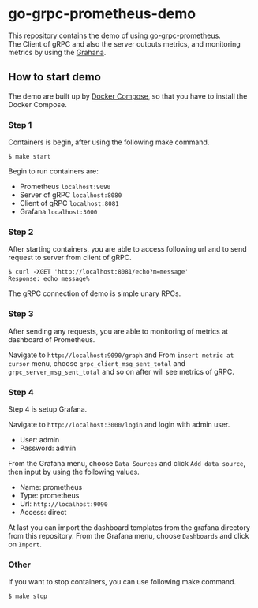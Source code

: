 # go-grpc-prometheus-demo

This repository contains the demo of using [go-grpc-prometheus](https://github.com/grpc-ecosystem/go-grpc-prometheus).  
The Client of gRPC and also the server outputs metrics, and monitoring metrics by using the [Grahana](https://grafana.com/).  

## How to start demo

The demo are built up by [Docker Compose](https://docs.docker.com/compose/), so that you have to install the Docker Compose.

### Step 1

Containers is begin, after using the following make command.
```
$ make start
```

Begin to run containers are:

- Prometheus `localhost:9090`
- Server of gRPC `localhost:8080`
- Client of gRPC `localhost:8081`
- Grafana `localhost:3000`

### Step 2

After starting containers, you are able to access following url and to send request to server from client of gRPC.
```
$ curl -XGET 'http://localhost:8081/echo?m=message'
Response: echo message%
```

The gRPC connection of demo is simple unary RPCs.

### Step 3

After sending any requests, you are able to monitoring of metrics at dashboard of Prometheus.

Navigate to `http://localhost:9090/graph` and From `insert metric at cursor` menu, choose `grpc_client_msg_sent_total` and `grpc_server_msg_sent_total` and so on after will see metrics of gRPC.

### Step 4

Step 4 is setup Grafana.

Navigate to `http://localhost:3000/login` and login with admin user.

- User: admin
- Password: admin

From the Grafana menu, choose `Data Sources` and click `Add data source`, then input by using the following values.

- Name: prometheus
- Type: prometheus
- Url: `http://localhost:9090`
- Access: direct

At last you can import the dashboard templates from the grafana directory from this repository. From the Grafana menu, choose `Dashboards` and click on `Import`.

### Other

If you want to stop containers, you can use following make command.
```
$ make stop
```